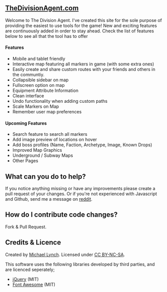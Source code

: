 [TheDivisionAgent.com](http://thedivisionagent.com)
--------------------------------------
Welcome to The Division Agent.  I've created this site for the sole purpose of providing the easiest to use tools for the game! New and exciting features are continuously added in order to stay ahead.  Check the list of features below to see all that the tool has to offer


#### Features
* Mobile and tablet friendly
* Interactive map featuring all markers in game (with some extra ones)
* Easily create and share custom routes with your friends and others in the communtiy.
* Collapsible sidebar on map
* Fullscreen option on map
* Equipment Attribute Information
* Clean interface
* Undo functionality when adding custom paths
* Scale Markers on Map
* Remember user map preferences

#### Upcoming Features
* Search feature to search all markers
* Add image preview of locations on hover
* Add boss profiles (Name, Faction, Archetype, Image, Known Drops)
* Improved Map Graphics
* Underground / Subway Maps
* Other Pages


What can you do to help?
--------------------------------------
If you notice anything missing or have any improvements please create a pull request of your changes. Or if you're not experienced with Javascript and Github, send me a message on [reddit](http://www.reddit.com/message/compose/?to=gamegenius86).


How do I contribute code changes?
--------------------------------------

Fork & Pull Request.

Credits & Licence
--------------------------------------
Created by [Michael Lynch](https://github.com/gamegenius86). Licensed under [CC BY-NC-SA](http://creativecommons.org/licenses/by-nc-sa/4.0/).

This software uses the following libraries developed by third parties, and are licenced seperately;
* [jQuery](http://jquery.com) (MIT)
* [Font Awesome](http://fortawesome.github.io/Font-Awesome/) (MIT)
